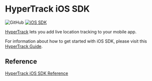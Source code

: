 # HyperTrack iOS SDK
![GitHub](https://img.shields.io/github/license/hypertrack/sdk-ios?color=orange)
[![iOS SDK](https://img.shields.io/github/v/release/hypertrack/sdk-ios?label=iOS%20SDK)](https://cocoapods.org/pods/HyperTrack)

[HyperTrack](https://www.hypertrack.com) lets you add live location tracking to your mobile app.

For information about how to get started with iOS SDK, please visit this [HyperTrack Guide](https://hypertrack.com/docs/install-sdk-ios).

## Reference

[HyperTrack iOS SDK Reference](https://hypertrack.github.io/mobile/documentation/hypertrack/)
